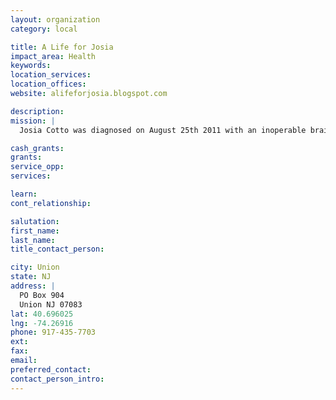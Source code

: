 ```yaml
---
layout: organization
category: local

title: A Life for Josia
impact_area: Health
keywords: 
location_services: 
location_offices: 
website: alifeforjosia.blogspot.com

description: 
mission: |
  Josia Cotto was diagnosed on August 25th 2011 with an inoperable brainstem tumor called Pontine Glioma. Our six-year-old son is currently under the care of Dr. Gravin at the Children’s Hospital of NY Presbyterian/ University of Columbia. Josia has finished his Radiation Treatment and is still on Chemotherapy. This Chemotherapy that Josia is on is called Zolinza as known as Veronstat. We are facing a financial crisis but there is hope for our son, an alternative treatment in Houston Texas. This alternative treatment is proven to have a high success rate where Josia stands a 6% chance on his current Chemotherapy treatment. Our HMO and/or Private insurance do not cover this treatment. We are asking for donations to have our son treated Texas. This alternative treatment has a price tag. That price is over $100,000 for at least one year of treatment.

cash_grants: 
grants: 
service_opp: 
services: 

learn: 
cont_relationship: 

salutation: 
first_name: 
last_name: 
title_contact_person: 

city: Union
state: NJ
address: |
  PO Box 904  
  Union NJ 07083
lat: 40.696025
lng: -74.26916
phone: 917-435-7703
ext: 
fax: 
email: 
preferred_contact: 
contact_person_intro: 
---
```

